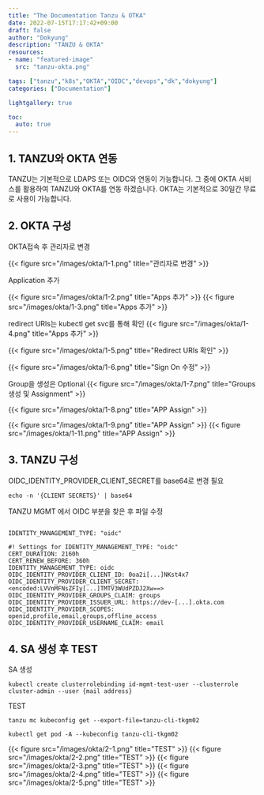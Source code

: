 ```yaml
---
title: "The Documentation Tanzu & OTKA"
date: 2022-07-15T17:17:42+09:00
draft: false
author: "Dokyung"
description: "TANZU & OKTA"
resources:
- name: "featured-image"
  src: "tanzu-okta.png"

tags: ["tanzu","k8s","OKTA","OIDC","devops","dk","dokyung"]
categories: ["Documentation"]

lightgallery: true

toc:
  auto: true
---
```


## 1. TANZU와 OKTA 연동

TANZU는 기본적으로 LDAPS 또는 OIDC와 연동이 가능합니다. 그 중에 OKTA 서비스를 활용하여 TANZU와 OKTA를 연동 하겠습니다.
OKTA는 기본적으로 30일간 무료로 사용이 가능합니다.

## 2. OKTA 구성

OKTA접속 후 관리자로 변경

{{< figure src="/images/okta/1-1.png" title="관리자로 변경" >}}

Application 추가

{{< figure src="/images/okta/1-2.png" title="Apps 추가" >}}
{{< figure src="/images/okta/1-3.png" title="Apps 추가" >}}

redirect URIs는 kubectl get svc를 통해 확인
{{< figure src="/images/okta/1-4.png" title="Apps 추가" >}}

{{< figure src="/images/okta/1-5.png" title="Redirect URIs 확인" >}}

{{< figure src="/images/okta/1-6.png" title="Sign On 수정" >}}

Group을 생성은 Optional
{{< figure src="/images/okta/1-7.png" title="Groups 생성 및 Assignment" >}}

{{< figure src="/images/okta/1-8.png" title="APP Assign" >}}

{{< figure src="/images/okta/1-9.png" title="APP Assign" >}}
{{< figure src="/images/okta/1-11.png" title="APP Assign" >}}

## 3. TANZU 구성

OIDC_IDENTITY_PROVIDER_CLIENT_SECRET를 base64로 변경 필요

```shell
echo -n '{CLIENT SECRETS}' | base64
```

TANZU MGMT 에서 OIDC 부분을 찾은 후 파일 수정
```shell

IDENTITY_MANAGEMENT_TYPE: "oidc"

#! Settings for IDENTITY_MANAGEMENT_TYPE: "oidc"
CERT_DURATION: 2160h
CERT_RENEW_BEFORE: 360h
IDENTITY_MANAGEMENT_TYPE: oidc
OIDC_IDENTITY_PROVIDER_CLIENT_ID: 0oa2i[...]NKst4x7
OIDC_IDENTITY_PROVIDER_CLIENT_SECRET: <encoded:LVVnMFNsZFIy[...]TMTV3WUdPZDJ2Xw==>
OIDC_IDENTITY_PROVIDER_GROUPS_CLAIM: groups
OIDC_IDENTITY_PROVIDER_ISSUER_URL: https://dev-[...].okta.com
OIDC_IDENTITY_PROVIDER_SCOPES: openid,profile,email,groups,offline_access
OIDC_IDENTITY_PROVIDER_USERNAME_CLAIM: email
```

## 4. SA 생성 후 TEST

SA 생성
```shell
kubectl create clusterrolebinding id-mgmt-test-user --clusterrole cluster-admin --user {mail address}
```

TEST
```shell
tanzu mc kubeconfig get --export-file=tanzu-cli-tkgm02

kubectl get pod -A --kubeconfig tanzu-cli-tkgm02
```


{{< figure src="/images/okta/2-1.png" title="TEST" >}}
{{< figure src="/images/okta/2-2.png" title="TEST" >}}
{{< figure src="/images/okta/2-3.png" title="TEST" >}}
{{< figure src="/images/okta/2-4.png" title="TEST" >}}
{{< figure src="/images/okta/2-5.png" title="TEST" >}}

